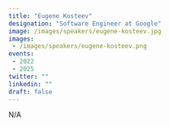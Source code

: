 ```yaml
---
title: "Eugene Kosteev"
designation: "Software Engineer at Google"
image: /images/speakers/eugene-kosteev.jpg
images: 
 - /images/speakers/eugene-kosteev.png
events:
 - 2022
 - 2025
twitter: ""
linkedin: ""
draft: false
---
```


N/A